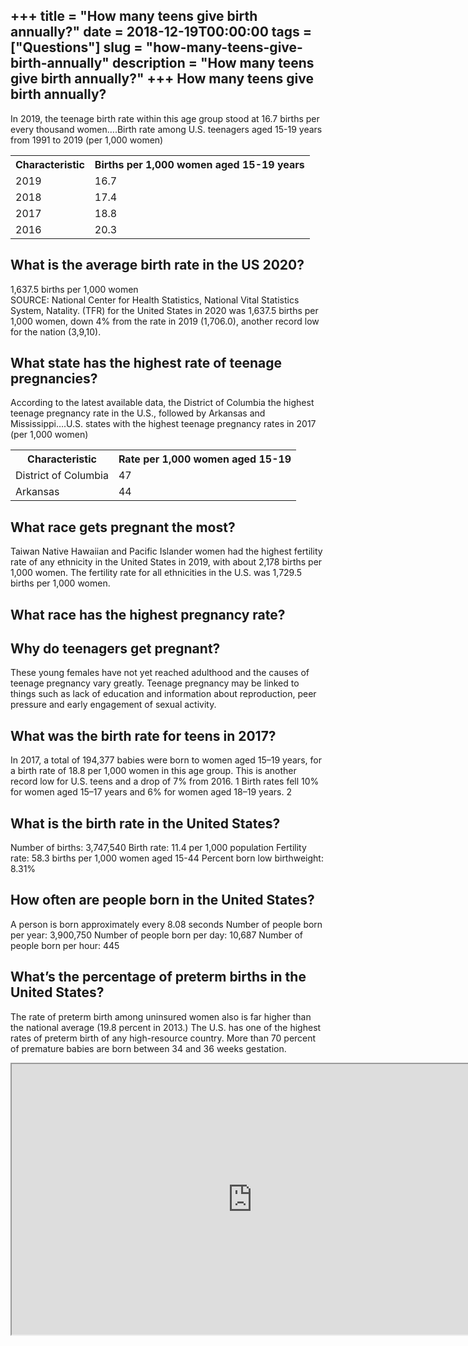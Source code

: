 +++
title = "How many teens give birth annually?"
date = 2018-12-19T00:00:00
tags = ["Questions"]
slug = "how-many-teens-give-birth-annually"
description = "How many teens give birth annually?"
+++
How many teens give birth annually?
-----------------------------------

In 2019, the teenage birth rate within this age group stood at 16.7 births per every thousand women….Birth rate among U.S. teenagers aged 15-19 years from 1991 to 2019 (per 1,000 women)

<table><tr><th>Characteristic</th><th>Births per 1,000 women aged 15-19 years</th></tr><tr><td>2019</td><td>16.7</td></tr><tr><td>2018</td><td>17.4</td></tr><tr><td>2017</td><td>18.8</td></tr><tr><td>2016</td><td>20.3</td></tr></table>

What is the average birth rate in the US 2020?
----------------------------------------------

1,637.5 births per 1,000 women  
SOURCE: National Center for Health Statistics, National Vital Statistics System, Natality. (TFR) for the United States in 2020 was 1,637.5 births per 1,000 women, down 4% from the rate in 2019 (1,706.0), another record low for the nation (3,9,10).

What state has the highest rate of teenage pregnancies?
-------------------------------------------------------

According to the latest available data, the District of Columbia the highest teenage pregnancy rate in the U.S., followed by Arkansas and Mississippi….U.S. states with the highest teenage pregnancy rates in 2017 (per 1,000 women)

<table><tr><th>Characteristic</th><th>Rate per 1,000 women aged 15-19</th></tr><tr><td>District of Columbia</td><td>47</td></tr><tr><td>Arkansas</td><td>44</td></tr></table>

What race gets pregnant the most?
---------------------------------

Taiwan Native Hawaiian and Pacific Islander women had the highest fertility rate of any ethnicity in the United States in 2019, with about 2,178 births per 1,000 women. The fertility rate for all ethnicities in the U.S. was 1,729.5 births per 1,000 women.

What race has the highest pregnancy rate?
-----------------------------------------

Why do teenagers get pregnant?
------------------------------

These young females have not yet reached adulthood and the causes of teenage pregnancy vary greatly. Teenage pregnancy may be linked to things such as lack of education and information about reproduction, peer pressure and early engagement of sexual activity.

What was the birth rate for teens in 2017?
------------------------------------------

In 2017, a total of 194,377 babies were born to women aged 15–19 years, for a birth rate of 18.8 per 1,000 women in this age group. This is another record low for U.S. teens and a drop of 7% from 2016. 1 Birth rates fell 10% for women aged 15–17 years and 6% for women aged 18–19 years. 2

What is the birth rate in the United States?
--------------------------------------------

Number of births: 3,747,540 Birth rate: 11.4 per 1,000 population Fertility rate: 58.3 births per 1,000 women aged 15-44 Percent born low birthweight: 8.31%

How often are people born in the United States?
-----------------------------------------------

A person is born approximately every 8.08 seconds Number of people born per year: 3,900,750 Number of people born per day: 10,687 Number of people born per hour: 445

What’s the percentage of preterm births in the United States?
-------------------------------------------------------------

The rate of preterm birth among uninsured women also is far higher than the national average (19.8 percent in 2013.) The U.S. has one of the highest rates of preterm birth of any high-resource country. More than 70 percent of premature babies are born between 34 and 36 weeks gestation.

<iframe allow="accelerometer; autoplay; clipboard-write; encrypted-media; gyroscope; picture-in-picture" allowfullscreen="" class="__youtube_prefs__  epyt-is-override  no-lazyload" data-no-lazy="1" data-origheight="433" data-origwidth="770" data-skipgform_ajax_framebjll="" height="433" id="_ytid_59925" loading="lazy" src="https://www.youtube.com/embed/8tMX6OjM6Co?enablejsapi=1&autoplay=0&cc_load_policy=0&cc_lang_pref=&iv_load_policy=1&loop=0&modestbranding=0&rel=1&fs=1&playsinline=0&autohide=2&theme=dark&color=red&controls=1&" title="YouTube player" width="770"></iframe>